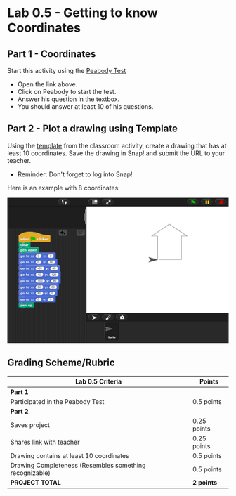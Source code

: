 # Lab 0.5 - Getting to know Coordinates

## Part 1 - Coordinates

Start this activity using the [Peabody Test](https://snap.berkeley.edu/snap/snap.html#present:Username=aspiece%40gmail.com&ProjectName=PeabodyTest)

* Open the link above.
* Click on Peabody to start the test.
* Answer his question in the textbox.
* You should answer at least 10 of his questions.

## Part 2 - Plot a drawing using Template

Using the [template](https://snap.berkeley.edu/snap/snap.html#present:Username=aspiece%40gmail.com&ProjectName=Snap%20Coordinate%20System%20Intro) from the classroom activity, create a drawing that has at least 10 coordinates. Save the drawing in Snap! and submit the URL to your teacher.

* Reminder: Don't forget to log into Snap!

Here is an example with 8 coordinates:

![Snap coordinate example](images/snap_coordinate_example.png)

## Grading Scheme/Rubric

| **Lab 0.5 Criteria**                                          |   Points             |
| ------------------------------------------------------------- | -------------- |
| **Part 1**                                                        |   |
| Participated in the Peabody Test                            | 0.5 points     |
| **Part 2**                                                        |                |
| Saves project                                                 | 0.25 points    |
| Shares link with teacher                                      | 0.25 points    |
| Drawing contains at least 10 coordinates                      | 0.5 points     |
| Drawing Completeness (Resembles something recognizable)       | 0.5 points     |
| **PROJECT TOTAL**                                             | **2 points**   |
